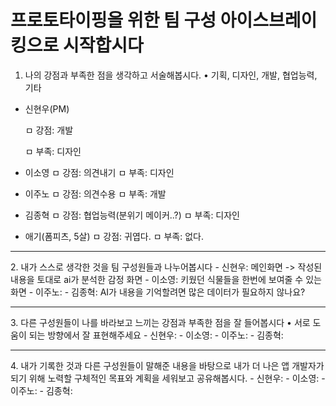 # 프로토타이핑을 위한 팀 구성 아이스브레이킹으로 시작합시다

1. 나의 강점과 부족한 점을 생각하고 서술해봅시다.
• 기획, 디자인, 개발, 협업능력, 기타
- 신현우(PM)
   
   ㅁ 강점: 개발 

   ㅁ 부족: 디자인

- 이소영
ㅁ 강점: 의견내기
ㅁ 부족: 디자인
 
- 이주노
ㅁ 강점: 의견수용
ㅁ 부족: 개발
 
- 김종혁
ㅁ 강점: 협업능력(분위기 메이커..?)
ㅁ 부족: 디자인

- 애기(폼피츠, 5살) 
ㅁ 강점: 귀엽다.
ㅁ 부족: 없다.
 <hr>
2. 내가 스스로 생각한 것을 팀 구성원들과 나누어봅시다
- 신현우: 메인화면 -> 작성된 내용을 토대로 ai가 분석한 감정 화면
- 이소영: 키웠던 식물들을 한번에 보여줄 수 있는 화면
- 이주노: 
- 김종혁: AI가 내용을 기억할려면 많은 데이터가 필요하지 않나요?
<hr>
3. 다른 구성원들이 나를 바라보고 느끼는 강점과 부족한 점을 잘 들어봅시다
• 서로 도움이 되는 방향에서 잘 표현해주세요
- 신현우: 
- 이소영: 
- 이주노: 
- 김종혁: 
<hr>
4. 내가 기록한 것과 다른 구성원들이 말해준 내용을 바탕으로 내가 더 나은 앱 개발자가 되기 위해 노력할 구체적인 목표와 계획을 세워보고 공유해봅시다.
- 신현우: 
- 이소영: 
- 이주노: 
- 김종혁: 
